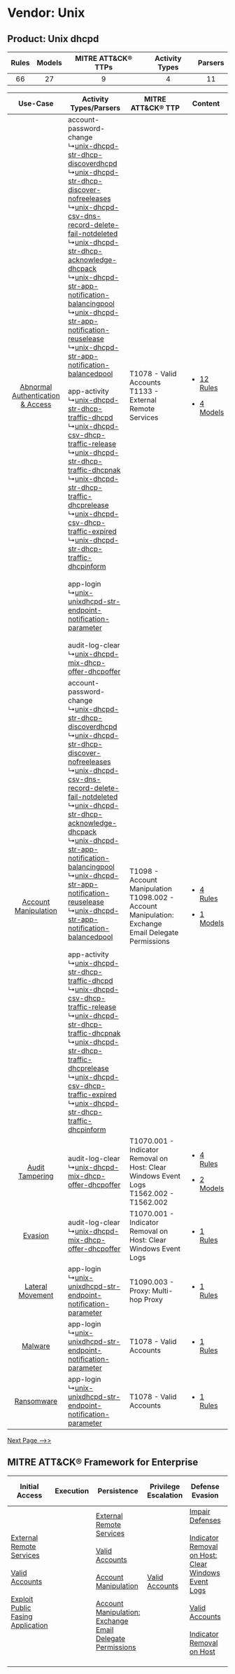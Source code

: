 Vendor: Unix
============
Product: Unix dhcpd
-------------------
| Rules | Models | MITRE ATT&CK® TTPs | Activity Types | Parsers |
|:-----:|:------:|:------------------:|:--------------:|:-------:|
|  66   |   27   |         9          |       4        |   11    |

|    Use-Case    | Activity Types/Parsers    | MITRE ATT&CK® TTP    | Content    |
|:----:| ---- | ---- | ---- |
| [Abnormal Authentication & Access](../../../UseCases/uc_abnormal_authentication_&_access.md) |  account-password-change<br> ↳[unix-dhcpd-str-dhcp-discoverdhcpd](Ps/pC_unixdhcpdstrdhcpdiscoverdhcpd.md)<br> ↳[unix-dhcpd-str-dhcp-discover-nofreeleases](Ps/pC_unixdhcpdstrdhcpdiscovernofreeleases.md)<br> ↳[unix-dhcpd-csv-dns-record-delete-fail-notdeleted](Ps/pC_unixdhcpdcsvdnsrecorddeletefailnotdeleted.md)<br> ↳[unix-dhcpd-str-dhcp-acknowledge-dhcpack](Ps/pC_unixdhcpdstrdhcpacknowledgedhcpack.md)<br> ↳[unix-dhcpd-str-app-notification-balancingpool](Ps/pC_unixdhcpdstrappnotificationbalancingpool.md)<br> ↳[unix-dhcpd-str-app-notification-reuselease](Ps/pC_unixdhcpdstrappnotificationreuselease.md)<br> ↳[unix-dhcpd-str-app-notification-balancedpool](Ps/pC_unixdhcpdstrappnotificationbalancedpool.md)<br><br> app-activity<br> ↳[unix-dhcpd-str-dhcp-traffic-dhcpd](Ps/pC_unixdhcpdstrdhcptrafficdhcpd.md)<br> ↳[unix-dhcpd-csv-dhcp-traffic-release](Ps/pC_unixdhcpdcsvdhcptrafficrelease.md)<br> ↳[unix-dhcpd-str-dhcp-traffic-dhcpnak](Ps/pC_unixdhcpdstrdhcptrafficdhcpnak.md)<br> ↳[unix-dhcpd-str-dhcp-traffic-dhcprelease](Ps/pC_unixdhcpdstrdhcptrafficdhcprelease.md)<br> ↳[unix-dhcpd-csv-dhcp-traffic-expired](Ps/pC_unixdhcpdcsvdhcptrafficexpired.md)<br> ↳[unix-dhcpd-str-dhcp-traffic-dhcpinform](Ps/pC_unixdhcpdstrdhcptrafficdhcpinform.md)<br><br> app-login<br> ↳[unix-unixdhcpd-str-endpoint-notification-parameter](Ps/pC_unixunixdhcpdstrendpointnotificationparameter.md)<br><br> audit-log-clear<br> ↳[unix-dhcpd-mix-dhcp-offer-dhcpoffer](Ps/pC_unixdhcpdmixdhcpofferdhcpoffer.md)<br> | T1078 - Valid Accounts<br>T1133 - External Remote Services<br>    | [<ul><li>12 Rules</li></ul><ul><li>4 Models</li></ul>](RM/r_m_unix_unix_dhcpd_Abnormal_Authentication_&_Access.md) |
|    [Account Manipulation](../../../UseCases/uc_account_manipulation.md)    |  account-password-change<br> ↳[unix-dhcpd-str-dhcp-discoverdhcpd](Ps/pC_unixdhcpdstrdhcpdiscoverdhcpd.md)<br> ↳[unix-dhcpd-str-dhcp-discover-nofreeleases](Ps/pC_unixdhcpdstrdhcpdiscovernofreeleases.md)<br> ↳[unix-dhcpd-csv-dns-record-delete-fail-notdeleted](Ps/pC_unixdhcpdcsvdnsrecorddeletefailnotdeleted.md)<br> ↳[unix-dhcpd-str-dhcp-acknowledge-dhcpack](Ps/pC_unixdhcpdstrdhcpacknowledgedhcpack.md)<br> ↳[unix-dhcpd-str-app-notification-balancingpool](Ps/pC_unixdhcpdstrappnotificationbalancingpool.md)<br> ↳[unix-dhcpd-str-app-notification-reuselease](Ps/pC_unixdhcpdstrappnotificationreuselease.md)<br> ↳[unix-dhcpd-str-app-notification-balancedpool](Ps/pC_unixdhcpdstrappnotificationbalancedpool.md)<br><br> app-activity<br> ↳[unix-dhcpd-str-dhcp-traffic-dhcpd](Ps/pC_unixdhcpdstrdhcptrafficdhcpd.md)<br> ↳[unix-dhcpd-csv-dhcp-traffic-release](Ps/pC_unixdhcpdcsvdhcptrafficrelease.md)<br> ↳[unix-dhcpd-str-dhcp-traffic-dhcpnak](Ps/pC_unixdhcpdstrdhcptrafficdhcpnak.md)<br> ↳[unix-dhcpd-str-dhcp-traffic-dhcprelease](Ps/pC_unixdhcpdstrdhcptrafficdhcprelease.md)<br> ↳[unix-dhcpd-csv-dhcp-traffic-expired](Ps/pC_unixdhcpdcsvdhcptrafficexpired.md)<br> ↳[unix-dhcpd-str-dhcp-traffic-dhcpinform](Ps/pC_unixdhcpdstrdhcptrafficdhcpinform.md)<br>    | T1098 - Account Manipulation<br>T1098.002 - Account Manipulation: Exchange Email Delegate Permissions<br> | [<ul><li>4 Rules</li></ul><ul><li>1 Models</li></ul>](RM/r_m_unix_unix_dhcpd_Account_Manipulation.md)    |
|    [Audit Tampering](../../../UseCases/uc_audit_tampering.md)    |  audit-log-clear<br> ↳[unix-dhcpd-mix-dhcp-offer-dhcpoffer](Ps/pC_unixdhcpdmixdhcpofferdhcpoffer.md)<br>    | T1070.001 - Indicator Removal on Host: Clear Windows Event Logs<br>T1562.002 - T1562.002<br>    | [<ul><li>4 Rules</li></ul><ul><li>2 Models</li></ul>](RM/r_m_unix_unix_dhcpd_Audit_Tampering.md)    |
|    [Evasion](../../../UseCases/uc_evasion.md)    |  audit-log-clear<br> ↳[unix-dhcpd-mix-dhcp-offer-dhcpoffer](Ps/pC_unixdhcpdmixdhcpofferdhcpoffer.md)<br>    | T1070.001 - Indicator Removal on Host: Clear Windows Event Logs<br>    | [<ul><li>1 Rules</li></ul>](RM/r_m_unix_unix_dhcpd_Evasion.md)    |
|    [Lateral Movement](../../../UseCases/uc_lateral_movement.md)    |  app-login<br> ↳[unix-unixdhcpd-str-endpoint-notification-parameter](Ps/pC_unixunixdhcpdstrendpointnotificationparameter.md)<br>    | T1090.003 - Proxy: Multi-hop Proxy<br>    | [<ul><li>1 Rules</li></ul>](RM/r_m_unix_unix_dhcpd_Lateral_Movement.md)    |
|    [Malware](../../../UseCases/uc_malware.md)    |  app-login<br> ↳[unix-unixdhcpd-str-endpoint-notification-parameter](Ps/pC_unixunixdhcpdstrendpointnotificationparameter.md)<br>    | T1078 - Valid Accounts<br>    | [<ul><li>1 Rules</li></ul>](RM/r_m_unix_unix_dhcpd_Malware.md)    |
|    [Ransomware](../../../UseCases/uc_ransomware.md)    |  app-login<br> ↳[unix-unixdhcpd-str-endpoint-notification-parameter](Ps/pC_unixunixdhcpdstrendpointnotificationparameter.md)<br>    | T1078 - Valid Accounts<br>    | [<ul><li>1 Rules</li></ul>](RM/r_m_unix_unix_dhcpd_Ransomware.md)    |
[Next Page -->>](2_ds_unix_unix_dhcpd.md)

MITRE ATT&CK® Framework for Enterprise
--------------------------------------
| Initial Access                                                                                                                                                                                                                         | Execution | Persistence                                                                                                                                                                                                                                                                                                                                 | Privilege Escalation                                                | Defense Evasion                                                                                                                                                                                                                                                                                                                   | Credential Access | Discovery | Lateral Movement | Collection                                                                                                                                                            | Command and Control                                                                                                                       | Exfiltration | Impact |
| -------------------------------------------------------------------------------------------------------------------------------------------------------------------------------------------------------------------------------------- | --------- | ------------------------------------------------------------------------------------------------------------------------------------------------------------------------------------------------------------------------------------------------------------------------------------------------------------------------------------------- | ------------------------------------------------------------------- | --------------------------------------------------------------------------------------------------------------------------------------------------------------------------------------------------------------------------------------------------------------------------------------------------------------------------------- | ----------------- | --------- | ---------------- | --------------------------------------------------------------------------------------------------------------------------------------------------------------------- | ----------------------------------------------------------------------------------------------------------------------------------------- | ------------ | ------ |
| [External Remote Services](https://attack.mitre.org/techniques/T1133)<br><br>[Valid Accounts](https://attack.mitre.org/techniques/T1078)<br><br>[Exploit Public Fasing Application](https://attack.mitre.org/techniques/T1190)<br><br> |           | [External Remote Services](https://attack.mitre.org/techniques/T1133)<br><br>[Valid Accounts](https://attack.mitre.org/techniques/T1078)<br><br>[Account Manipulation](https://attack.mitre.org/techniques/T1098)<br><br>[Account Manipulation: Exchange Email Delegate Permissions](https://attack.mitre.org/techniques/T1098/002)<br><br> | [Valid Accounts](https://attack.mitre.org/techniques/T1078)<br><br> | [Impair Defenses](https://attack.mitre.org/techniques/T1562)<br><br>[Indicator Removal on Host: Clear Windows Event Logs](https://attack.mitre.org/techniques/T1070/001)<br><br>[Valid Accounts](https://attack.mitre.org/techniques/T1078)<br><br>[Indicator Removal on Host](https://attack.mitre.org/techniques/T1070)<br><br> |                   |           |                  | [Email Collection](https://attack.mitre.org/techniques/T1114)<br><br>[Email Collection: Email Forwarding Rule](https://attack.mitre.org/techniques/T1114/003)<br><br> | [Proxy: Multi-hop Proxy](https://attack.mitre.org/techniques/T1090/003)<br><br>[Proxy](https://attack.mitre.org/techniques/T1090)<br><br> |              |        |